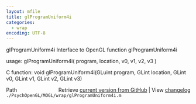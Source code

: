 ```yaml
---
layout: mfile
title: glProgramUniform4i
categories:
  - wrap
encoding: UTF-8
---
```


glProgramUniform4i  Interface to OpenGL function glProgramUniform4i

usage:  glProgramUniform4i\( program, location, v0, v1, v2, v3 \)

C function:  void glProgramUniform4i\(GLuint program, GLint location, GLint v0, GLint v1, GLint v2, GLint v3\)


<div class="code_header" style="text-align:right;">
  <span style="float:left;">Path&nbsp;&nbsp;</span> <span class="counter">Retrieve <a href=
  "https://raw.github.com/Psychtoolbox-3/Psychtoolbox-3/beta/./PsychOpenGL/MOGL/wrap/glProgramUniform4i.m">current version from GitHub</a> | View <a href=
  "https://github.com/Psychtoolbox-3/Psychtoolbox-3/commits/beta/./PsychOpenGL/MOGL/wrap/glProgramUniform4i.m">changelog</a></span>
</div>
<div class="code">
  <code>./PsychOpenGL/MOGL/wrap/glProgramUniform4i.m</code>
</div>
